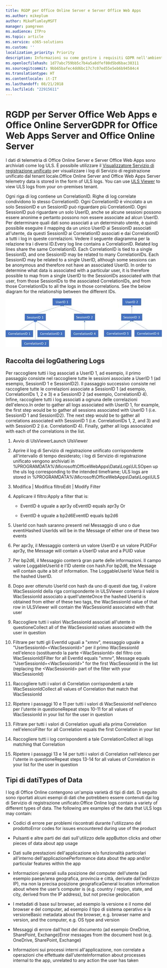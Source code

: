 ```yaml
---
title: RGDP per Office Online Server e Server Office Web Apps
ms.author: mikeplum
author: MikePlumleyMSFT
manager: pamgreen
ms.audience: ITPro
ms.topic: article
ms.service: o365-solutions
ms.custom: ''
localization_priority: Priority
description: Informazioni su come gestire i requisiti GDPR nell'ambiente Exchange Server locale.
ms.openlocfilehash: 1d77abc759bb5c7b4a5a8dfef80d5bd6bac38311
ms.sourcegitcommit: 9bb65bafec4dd6bc17c7c07ed55e5eb6b94584c4
ms.translationtype: HT
ms.contentlocale: it-IT
ms.lasthandoff: 08/21/2018
ms.locfileid: "22915611"
---
```

# <a name="gdpr-for-office-web-apps-server-and-office-online-server"></a><span data-ttu-id="06659-103">RGDP per Server Office Web Apps e Office Online Server</span><span class="sxs-lookup"><span data-stu-id="06659-103">GDPR for Office Web Apps Server and Office Online Server</span></span>

<span data-ttu-id="06659-p101">I dati di telemetria di Office Online Server e Server Office Web Apps sono archiviati come log ULS. È possibile utilizzare il [Visualizzatore Servizio di registrazione unificato](https://www.microsoft.com/en-us/download/details.aspx?id=44020) per visualizzare i log di Servizio di registrazione unificato dal tenant locale.</span><span class="sxs-lookup"><span data-stu-id="06659-p101">Office Online Server and Office Web Apps Server telemetry data is stored in the form of ULS logs. You can use [ULS Viewer](https://www.microsoft.com/en-us/download/details.aspx?id=44020) to view ULS logs from your on-premises tenant.</span></span>

<span data-ttu-id="06659-p102">Ogni riga di log contiene un CorrelationID. Righe di log correlate condividono lo stesso CorrelationID. Ogni CorrelationID è vincolato a un solo SessionID e un SessionID può riguardare più CorrelationID. Ogni SessionID può riguardare un solo UserID, anche se alcune sessioni possono essere anonime e pertanto possono non essere associate ad alcun UserID. Per determinare quali dati sono associati a un determinato utente, è quindi possibile eseguire il mapping da un unico UserID ai SessionID associati all'utente, da questi SessionID ai CorrelationID associati e dai CorrelationID a tutti i log in queste correlazioni. Vedere il seguente diagramma per la relazione tra i diversi ID.</span><span class="sxs-lookup"><span data-stu-id="06659-p102">Every log line contains a CorrelationID. Related log lines share the same CorrelationID. Each CorrelationID is tied to a single SessionID, and one SessionID may be related to many CorrelationIDs. Each SessionID may be related to a single UserID, although some sessions can be anonymous and therefore not have an associated UserID. In order to determine what data is associated with a particular user, it is therefore possible to map from a single UserID to the SessionIDs associated with that user, from those SessionIDs to the associated CorrelationIDs, and from those CorrelationIDs to all the logs in those correlations. See the below diagram for the relationship between the different IDs.</span></span>

![](media/gdpr-for-office-online-server-image1.jpg)

## <a name="gathering-logs"></a><span data-ttu-id="06659-112">Raccolta dei log</span><span class="sxs-lookup"><span data-stu-id="06659-112">Gathering Logs</span></span>

<span data-ttu-id="06659-p103">Per raccogliere tutti i log associati a UserID 1, ad esempio, il primo passaggio consiste nel raccogliere tutte le sessioni associate a UserID 1 (ad esempio, SessionID 1 e SessionID2). Il passaggio successivo consiste nel raccogliere tutte le correlazioni associate a SessionID 1 (ad esempio, CorrelationIDs 1, 2 e 3) e a SessionID 2 (ad esempio, CorrelationID 4). Infine, raccogliere tutti i log associati a ognuna delle correlazioni dell'elenco.</span><span class="sxs-lookup"><span data-stu-id="06659-p103">In order to gather all logs associated with UserID 1, for example, the first step would be to gather all sessions associated with UserID 1 (i.e. SessionID 1 and SessionID2). The next step would be to gather all correlations associated with SessionID 1 (i.e. CorrelationIDs 1, 2, and 3) and with SessionID 2 (i.e. CorrelationID 4). Finally, gather all logs associated with each of the correlations in the list.</span></span>

1.  <span data-ttu-id="06659-116">Avvio di UlsViewer</span><span class="sxs-lookup"><span data-stu-id="06659-116">Launch UlsViewer</span></span>

2.  <span data-ttu-id="06659-117">Aprire il log di Servizio di registrazione unificato corrispondente all'intervallo di tempo desiderato; i log di Servizio di registrazione unificato vengono archiviati in %PROGRAMDATA%\\Microsoft\\OfficeWebApps\\Data\\Logs\\ULS</span><span class="sxs-lookup"><span data-stu-id="06659-117">Open up the uls log corresponding to the intended timeframe; ULS logs are stored in %PROGRAMDATA%\\Microsoft\\OfficeWebApps\\Data\\Logs\\ULS</span></span>

3.  <span data-ttu-id="06659-118">Modifica | Modifica filtro</span><span class="sxs-lookup"><span data-stu-id="06659-118">Edit | Modify Filter</span></span>

4.  <span data-ttu-id="06659-119">Applicare il filtro:</span><span class="sxs-lookup"><span data-stu-id="06659-119">Apply a filter that is:</span></span>

    -   <span data-ttu-id="06659-120">EventID è uguale a apr3y o</span><span class="sxs-lookup"><span data-stu-id="06659-120">EventID equals apr3y Or</span></span>

    -   <span data-ttu-id="06659-121">EventID è uguale a bp2d6</span><span class="sxs-lookup"><span data-stu-id="06659-121">EventID equals bp2d6</span></span>

5.  <span data-ttu-id="06659-122">UserId con hash saranno presenti nel Messaggio di uno o due eventi</span><span class="sxs-lookup"><span data-stu-id="06659-122">Hashed UserIds will be in the Message of either one of these two events</span></span>

6.  <span data-ttu-id="06659-123">Per apr3y, il Messaggio conterrà un valore UserID e un valore PUID</span><span class="sxs-lookup"><span data-stu-id="06659-123">For apr3y, the Message will contain a UserID value and a PUID value</span></span>

7.  <span data-ttu-id="06659-p104">Per bp2d6, il Messaggio conterrà gran parte delle informazioni. Il campo valore LoggableUserId è l'ID utente con hash.</span><span class="sxs-lookup"><span data-stu-id="06659-p104">For bp2d6, the Message will contain quite a bit of information. The LoggableUserId Value field is the hashed UserID.</span></span>

8.  <span data-ttu-id="06659-126">Dopo aver ottenuto UserId con hash da uno di questi due tag, il valore WacSessionId della riga corrispondente in ULSViewer conterrà il valore WacSessionId associato a quell'utente</span><span class="sxs-lookup"><span data-stu-id="06659-126">Once the hashed UserId is obtained from either of these two tags, the WacSessionId value of that row in ULSViewer will contain the WacSessionId associated with that user</span></span>

9.  <span data-ttu-id="06659-127">Raccogliere tutti i valori WacSessionId associati all'utente in questione</span><span class="sxs-lookup"><span data-stu-id="06659-127">Collect all of the WacSessionId values associated with the user in question</span></span>

10. <span data-ttu-id="06659-128">Filtrare per tutti gli EventId uguali a "xmnv", messaggio uguale a "UserSessionId=\<WacSessionId\>" per il primo WacSessionId nell'elenco (sostituendo la parte \<WacSessionId\> del filtro con WacSessionId)</span><span class="sxs-lookup"><span data-stu-id="06659-128">Filter for all EventId equals "xmnv", Message equals "UserSessionId=\<WacSessionId\>" for the first WacSessionId in the list (replacing the \<WacSessionId\> part of the filter with your WacSessionId)</span></span>

11. <span data-ttu-id="06659-129">Raccogliere tutti i valori di Correlation corrispondenti a tale WacSessionId</span><span class="sxs-lookup"><span data-stu-id="06659-129">Collect all values of Correlation that match that WacSessionId</span></span>

12. <span data-ttu-id="06659-130">Ripetere i passaggi 10 e 11 per tutti i valori di WacSessionId nell'elenco per l'utente in questione</span><span class="sxs-lookup"><span data-stu-id="06659-130">Repeat steps 10-11 for all values of WacSessionId in your list for the user in question</span></span>

13. <span data-ttu-id="06659-131">Filtrare per tutti i valori di Correlation uguali alla prima Correlation nell'elenco</span><span class="sxs-lookup"><span data-stu-id="06659-131">Filter for all Correlation equals the first Correlation in your list</span></span>

14. <span data-ttu-id="06659-132">Raccogliere tutti i log corrispondenti a tale Correlation</span><span class="sxs-lookup"><span data-stu-id="06659-132">Collect all logs matching that Correlation</span></span>

15. <span data-ttu-id="06659-133">Ripetere i passaggi 13 e 14 per tutti i valori di Correlation nell'elenco per l'utente in questione</span><span class="sxs-lookup"><span data-stu-id="06659-133">Repeat steps 13-14 for all values of Correlation in your list for the user in question</span></span>

## <a name="types-of-data"></a><span data-ttu-id="06659-134">Tipi di dati</span><span class="sxs-lookup"><span data-stu-id="06659-134">Types of Data</span></span>

<span data-ttu-id="06659-p105">I log di Office Online contengono un'ampia varietà di tipi di dati. Di seguito sono riportati alcuni esempi di dati che potrebbero essere contenuti dai log di Servizio di registrazione unificato:</span><span class="sxs-lookup"><span data-stu-id="06659-p105">Office Online logs contain a variety of different types of data. The following are examples of the data that ULS logs may contain:</span></span>

-   <span data-ttu-id="06659-137">Codici di errore per problemi riscontrati durante l'utilizzano del prodotto</span><span class="sxs-lookup"><span data-stu-id="06659-137">Error codes for issues encountered during use of the product</span></span>

-   <span data-ttu-id="06659-138">Pulsanti e altre parti dei dati sull'utilizzo delle app</span><span class="sxs-lookup"><span data-stu-id="06659-138">Button clicks and other pieces of data about app usage</span></span>

-   <span data-ttu-id="06659-139">Dati sulle prestazioni dell'applicazione e/o funzionalità particolari all'interno dell'applicazione</span><span class="sxs-lookup"><span data-stu-id="06659-139">Performance data about the app and/or particular features within the app</span></span>

-   <span data-ttu-id="06659-140">Informazioni generali sulla posizione del computer dell'utente (ad esempio paese/area geografica, provincia e città, derivate dall'indirizzo IP), ma non la precisa posizione geografica</span><span class="sxs-lookup"><span data-stu-id="06659-140">General location information about where the user’s computer is (e.g. country / region, state, and city, derived from the IP address), but not precise geolocation</span></span>

-   <span data-ttu-id="06659-141">I metadati di base sul browser, ad esempio la versione e il nome del browser e del computer, ad esempio il tipo di sistema operativo e la versione</span><span class="sxs-lookup"><span data-stu-id="06659-141">Basic metadata about the browser, e.g. browser name and version, and the computer, e.g. OS type and version</span></span>

-   <span data-ttu-id="06659-142">Messaggi di errore dall'host del documento (ad esempio OneDrive, SharePoint, Exchange)</span><span class="sxs-lookup"><span data-stu-id="06659-142">Error messages from the document host (e.g. OneDrive, SharePoint, Exchange)</span></span>

-   <span data-ttu-id="06659-143">Informazioni sui processi interni all'applicazione, non correlate a operazioni che effettuate dall'utente</span><span class="sxs-lookup"><span data-stu-id="06659-143">Information about processes internal to the app, unrelated to any action the user has taken</span></span>
